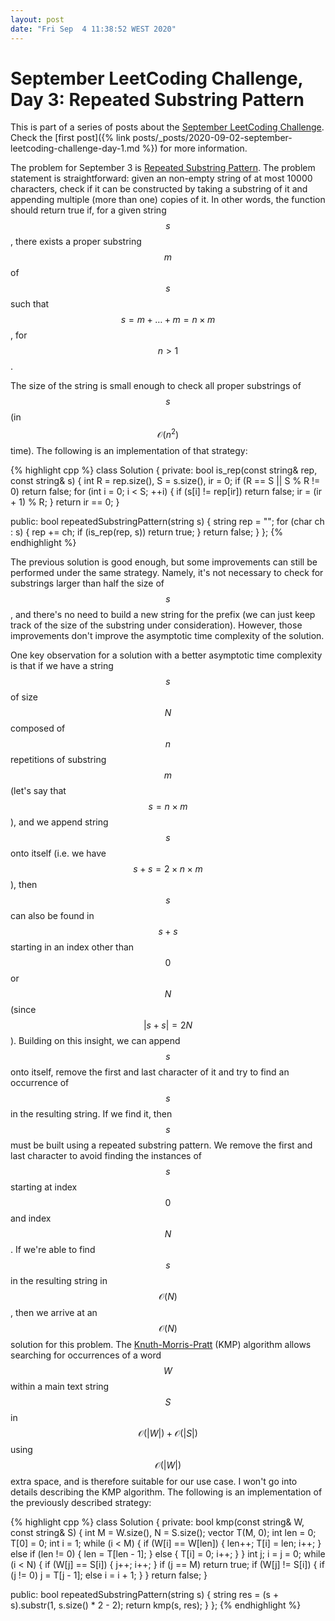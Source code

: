 ```yaml
---
layout: post
date: "Fri Sep  4 11:38:52 WEST 2020"
---
```


# September LeetCoding Challenge, Day 3: Repeated Substring Pattern

<div class="message" markdown="1">

This is part of a series of posts about the [September LeetCoding
Challenge][september-challenge]. Check the [first post]({% link
posts/_posts/2020-09-02-september-leetcoding-challenge-day-1.md %}) for more
information.

</div>

The problem for September 3 is [Repeated Substring Pattern][problem]. The
problem statement is straightforward: given an non-empty string of at most 10000
characters, check if it can be constructed by taking a substring of it and
appending multiple (more than one) copies of it. In other words, the function
should return true if, for a given string $$s$$, there exists a proper substring
$$m$$ of $$s$$ such that $$s = m + \dots + m = n \times m$$, for $$n > 1$$.

The size of the string is small enough to check all proper substrings of $$s$$
(in $$\mathcal{O}(n^2)$$ time). The following is an implementation of that
strategy:

{% highlight cpp %}
class Solution {
private:
  bool is_rep(const string& rep, const string& s) {
    int R = rep.size(), S = s.size(), ir = 0;
    if (R == S || S % R != 0)
      return false;
    for (int i = 0; i < S; ++i) {
      if (s[i] != rep[ir])
        return false;
      ir = (ir + 1) % R;
    }
    return ir == 0;
  }

public:
  bool repeatedSubstringPattern(string s) {
    string rep = "";
    for (char ch : s) {
      rep += ch;
      if (is_rep(rep, s))
        return true;
    }
    return false;
  }
};
{% endhighlight %}

The previous solution is good enough, but some improvements can still be
performed under the same strategy. Namely, it's not necessary to check for
substrings larger than half the size of $$s$$, and there's no need to build a
new string for the prefix (we can just keep track of the size of the substring
under consideration). However, those improvements don't improve the asymptotic
time complexity of the solution.

One key observation for a solution with a better asymptotic time complexity is
that if we have a string $$s$$ of size $$N$$ composed of $$n$$ repetitions of
substring $$m$$ (let's say that $$s = n \times m$$), and we append string $$s$$
onto itself (i.e. we have $$s + s = 2 \times n \times m$$), then $$s$$ can also
be found in $$s + s$$ starting in an index other than $$0$$ or $$N$$ (since
$$|s + s| = 2N$$). Building on this insight, we can append $$s$$ onto itself,
remove the first and last character of it and try to find an occurrence of $$s$$
in the resulting string. If we find it, then $$s$$ must be built using a
repeated substring pattern. We remove the first and last character to avoid
finding the instances of $$s$$ starting at index $$0$$ and index $$N$$. If we're
able to find $$s$$ in the resulting string in $$\mathcal{O}(N)$$, then we arrive
at an $$\mathcal{O}(N)$$ solution for this problem. The
[Knuth-Morris-Pratt][kmp] (KMP) algorithm allows searching for occurrences of a
word $$W$$ within a main text string $$S$$ in $$\mathcal{O}(|W|) +
\mathcal{O}(|S|)$$ using $$\mathcal{O}(|W|)$$ extra space, and is therefore
suitable for our use case. I won't go into details describing the KMP algorithm.
The following is an implementation of the previously described strategy:

{% highlight cpp %}
class Solution {
private:
  bool kmp(const string& W, const string& S) {
    int M = W.size(), N = S.size();
    vector<int> T(M, 0);
    int len = 0;
    T[0] = 0;
    int i = 1;
    while (i < M) {
      if (W[i] == W[len]) {
        len++;
        T[i] = len;
        i++;
      } else if (len != 0) {
        len = T[len - 1];
      } else {
        T[i] = 0;
        i++;
      }
    }
    int j;
    i = j = 0;
    while (i < N) {
      if (W[j] == S[i]) {
        j++;
        i++;
      }
      if (j == M)
        return true;
      if (W[j] != S[i]) {
        if (j != 0)
          j = T[j - 1];
        else
          i = i + 1;
      }
    }
    return false;
  }

public:
  bool repeatedSubstringPattern(string s) {
    string res = (s + s).substr(1, s.size() * 2 - 2);
    return kmp(s, res);
  }
};
{% endhighlight %}

[kmp]: https://en.wikipedia.org/wiki/Knuth%E2%80%93Morris%E2%80%93Pratt_algorithm
[problem]: https://leetcode.com/problems/repeated-substring-pattern/
[september-challenge]: https://leetcode.com/explore/challenge/card/september-leetcoding-challenge/
